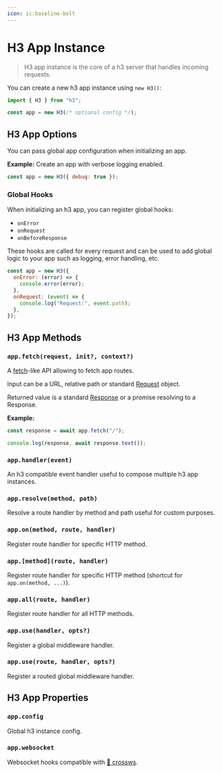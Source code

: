 ```yaml
---
icon: ic:baseline-bolt
---
```


# H3 App Instance

> H3 app instance is the core of a h3 server that handles incoming requests.

You can create a new h3 app instance using `new H3()`:

```js [server.mjs]
import { H3 } from "h3";

const app = new H3(/* optional config */);
```

## H3 App Options

You can pass global app configuration when initializing an app.

**Example:** Create an app with verbose logging enabled.

```js
const app = new H3({ debug: true });
```

### Global Hooks

When initializing an h3 app, you can register global hooks:

- `onError`
- `onRequest`
- `onBeforeResponse`

These hooks are called for every request and can be used to add global logic to your app such as logging, error handling, etc.

```js
const app = new H3({
  onError: (error) => {
    console.error(error);
  },
  onRequest: (event) => {
    console.log("Request:", event.path);
  },
});
```

## H3 App Methods

### `app.fetch(request, init?, context?)`

A [fetch](https://developer.mozilla.org/en-US/docs/Web/API/Fetch_API)-like API allowing to fetch app routes.

Input can be a URL, relative path or standard [Request](https://developer.mozilla.org/en-US/docs/Web/API/Request) object.

Returned value is a standard [Response](https://developer.mozilla.org/en-US/docs/Web/API/Response) or a promise resolving to a Response.

**Example:**

```ts
const response = await app.fetch("/");

console.log(response, await response.text());
```

### `app.handler(event)`

An h3 compatible event handler useful to compose multiple h3 app instances.

### `app.resolve(method, path)`

Resolve a route handler by method and path useful for custom purposes.

### `app.on(method, route, handler)`

Register route handler for specific HTTP method.

### `app.[method](route, handler)`

Register route handler for specific HTTP method (shortcut for `app.on(method, ...)`).

### `app.all(route, handler)`

Register route handler for all HTTP methods.

### `app.use(handler, opts?)`

Register a global middleware handler.

### `app.use(route, handler, opts?)`

Register a routed global middleware handler.

## H3 App Properties

### `app.config`

Global h3 instance config.

### `app.websocket`

Websocket hooks compatible with [🔌 crossws](https://crossws.unjs.io/).
